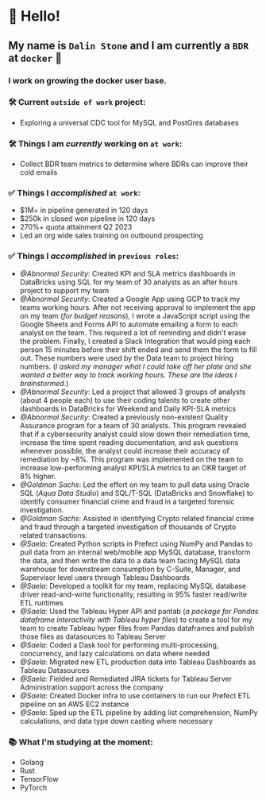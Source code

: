 # 👋 Hello!

## My name is `Dalin Stone` and I am currently a `BDR` at `docker` 🐋
### I work on growing the docker user base.

### 🛠️ Current `outside of work` project:
- Exploring a universal CDC tool for MySQL and PostGres databases

### 🛠️ Things I am *currently* working on `at work`:
- Collect BDR team metrics to determine where BDRs can improve their cold emails

### ✅ Things I *accomplished* `at work`:
- $1M+ in pipeline generated in 120 days
- $250k in closed won pipeline in 120 days
- 270%+ quota attainment Q2 2023
- Led an org wide sales training on outbound prospecting

### ✅ Things I *accomplished* in `previous roles`:
- *@Abnormal Security*: Created KPI and SLA metrics dashboards in DataBricks using SQL for my team of 30 analysts as an after hours project to support my team
- *@Abnormal Security*: Created a Google App using GCP to track my teams working hours. After not receiving approval to implement the app on my team (*for budget reasons*), I wrote a JavaScript script using the Google Sheets and Forms API to automate emailing a form to each analyst on the team. This required a lot of reminding and didn't erase the problem. Finally, I created a Slack Integration that would ping each person 15 minutes before their shift ended and send them the form to fill out. These numbers were used by the Data team to project hiring numbers. (*I asked my manager what I could take off her plate and she wanted a better way to track working hours. These are the ideas I brainstormed.*)
- *@Abnormal Security*: Led a project that allowed 3 groups of analysts (about 4 people each) to use their coding talents to create other dashboards in DataBricks for Weekend and Daily KPI-SLA metrics
- *@Abnormal Security*: Created a previously non-existent Quality Assurance program for a team of 30 analysts. This program revealed that if a cybersecurity analyst could slow down their remediation time, increase the time spent reading documentation, and ask questions whenever possible, the analyst could increase their accuracy of remediation by ~8%. This program was implemented on the team to increase low-performing analyst KPI/SLA metrics to an OKR target of 8% higher.
- *@Goldman Sachs*: Led the effort on my team to pull data using Oracle SQL (*Aqua Data Studio*) and SQL/T-SQL (DataBricks and Snowflake) to identify consumer financial crime and fraud in a targeted forensic investigation. 
- *@Goldman Sachs*: Assisted in identifying Crypto related financial crime and fraud through a targeted investigation of thousands of Crypto related transactions.
- *@Saela*: Created Python scripts in Prefect using NumPy and Pandas to pull data from an internal web/mobile app MySQL database, transform the data, and then write the data to a data team facing MySQL data warehouse for downstream consumption by C-Suite, Manager, and Supervisor level users through Tableau Dashboards
- *@Saela*: Developed a toolkit for my team, replacing MySQL database driver read-and-write functionality, resulting in 95% faster read/write ETL runtimes
- *@Saela*: Used the Tableau Hyper API and pantab (*a package for Pandas dataframe interactivity with Tableau hyper files*) to create a tool for my team to create Tableau hyper files from Pandas dataframes and publish those files as datasources to Tableau Server
- *@Saela*: Coded a Dask tool for performing multi-processing, concurrency, and lazy calculations on data where needed
- *@Saela*: Migrated new ETL production data into Tableau Dashboards as Tableau Datasources
- *@Saela*: Fielded and Remediated JIRA tickets for Tableau Server Administration support across the company
- *@Saela*: Created Docker infra to use containers to run our Prefect ETL pipeline on an AWS EC2 instance
- *@Saela*: Sped up the ETL pipeline by adding list comprehension, NumPy calculations, and data type down casting where necessary 

### 📚 What I'm studying at the moment:
- Golang
- Rust
- TensorFlow
- PyTorch
